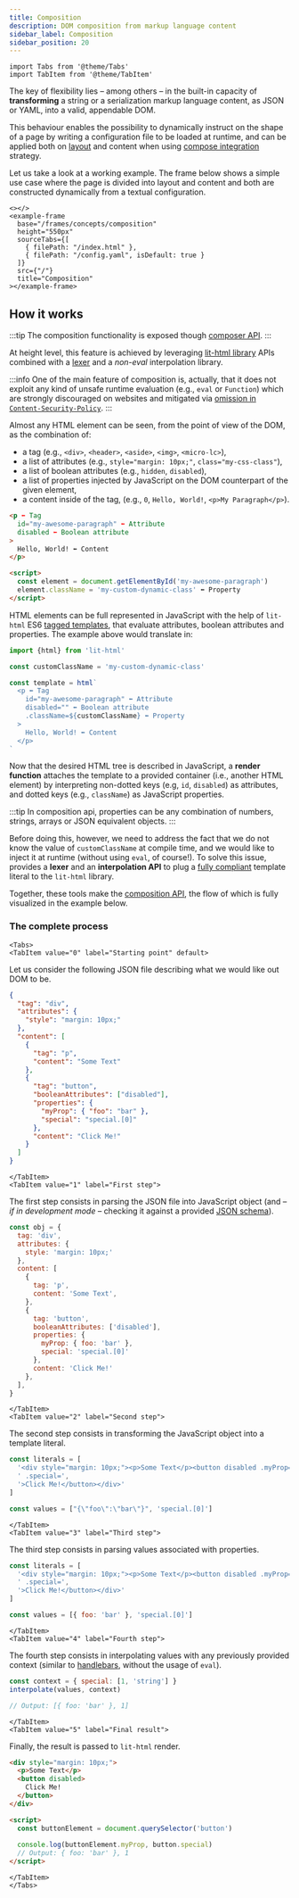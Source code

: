 ```yaml
---
title: Composition
description: DOM composition from markup language content
sidebar_label: Composition
sidebar_position: 20
---
```


```mdx-code-block
import Tabs from '@theme/Tabs'
import TabItem from '@theme/TabItem'
```

The key of <micro-lc></micro-lc> flexibility lies – among others – in the built-in capacity of **transforming** a string or
a serialization markup language content, as JSON or YAML, into a valid, appendable DOM. 

This behaviour enables the possibility to dynamically instruct <micro-lc></micro-lc> on the shape of a page by writing a
configuration file to be loaded at runtime, and can be applied both on [layout](../guides/layout.md) and content
when using [compose integration](../guides/applications/compose.md) strategy.

Let us take a look at a working example. The frame below shows a simple use case where the page is divided into layout
and content and both are constructed dynamically from a textual configuration.

```mdx-code-block
<></>
<example-frame
  base="/frames/concepts/composition"
  height="550px"
  sourceTabs={[
    { filePath: "/index.html" },
    { filePath: "/config.yaml", isDefault: true }
  ]}
  src={"/"}
  title="Composition"
></example-frame>
```

## How it works

:::tip
The composition functionality is exposed though <micro-lc></micro-lc> [composer API](../../api/composer-api.md).
:::

At height level, this feature is achieved by leveraging
[lit-html library](https://lit.dev/docs/libraries/standalone-templates/) APIs combined with a 
[lexer](https://en.wikipedia.org/wiki/Lexical_analysis) and a _non-eval_ interpolation library.

:::info
One of the main feature of <micro-lc></micro-lc> composition is, actually, that it does not exploit any kind of unsafe
runtime evaluation (e.g., `eval` or `Function`) which are strongly discouraged on websites and mitigated via
[omission in `Content-Security-Policy`](https://developer.mozilla.org/en-US/docs/Web/HTTP/Headers/Content-Security-Policy/script-src#unsafe_eval_expressions).
:::

Almost any HTML element can be seen, from the point of view of the DOM, as the combination of:
- a tag (e.g., `<div>`, `<header>`, `<aside>`, `<img>`, `<micro-lc>`),
- a list of attributes (e.g., `style="margin: 10px;"`, `class="my-css-class"`),
- a list of boolean attributes (e.g., `hidden`, `disabled`),
- a list of properties injected by JavaScript on the DOM counterpart of the given element,
- a content inside of the tag, (e.g., `0`, `Hello, World!`, `<p>My Paragraph</p>`).

```html title="HTML element"
<p ⬅ Tag
  id="my-awesome-paragraph" ⬅ Attribute
  disabled ⬅ Boolean attribute
>
  Hello, World! ⬅ Content
</p>

<script>
  const element = document.getElementById('my-awesome-paragraph')
  element.className = 'my-custom-dynamic-class' ⬅ Property
</script>
```

HTML elements can be full represented in JavaScript with the help of `lit-html` ES6 
[tagged templates](https://developer.mozilla.org/en-US/docs/Web/JavaScript/Reference/Template_literals#tagged_templates),
that evaluate attributes, boolean attributes and properties. The example above would translate in:

```javascript title="Lit HTML element rappresentation"
import {html} from 'lit-html'

const customClassName = 'my-custom-dynamic-class'

const template = html`
  <p ⬅ Tag
    id="my-awesome-paragraph" ⬅ Attribute
    disabled="" ⬅ Boolean attribute
    .className=${customClassName} ⬅ Property
  >
    Hello, World! ⬅ Content
  </p>
`
```

Now that the desired HTML tree is described in JavaScript, a **render function** attaches the template to a provided 
container (i.e., another HTML element) by interpreting non-dotted keys (e.g, `id`, `disabled`) as attributes, and dotted
keys (e.g., `className`) as JavaScript properties.

:::tip
In <micro-lc></micro-lc> composition api, properties can be any combination of numbers, strings, arrays or JSON
equivalent objects.
:::

Before doing this, however, we need to address the fact that we do not know the value of `customClassName` at compile 
time, and we would like to inject it at runtime (without using `eval`, of course!). To solve this issue, 
<micro-lc></micro-lc> provides a **lexer** and an **interpolation API** to plug a
[fully compliant](https://lit.dev/docs/templates/expressions/#well-formed-html) template literal to the `lit-html`
library.

Together, these tools make the [composition API](../../api/composer-api.md), the flow of which is fully visualized in the
example below.

### The complete process

```mdx-code-block 
<Tabs>
<TabItem value="0" label="Starting point" default>
```
Let us consider the following JSON file describing what we would like out DOM to be.

```json title="JSON DOM description"
{
  "tag": "div",
  "attributes": {
    "style": "margin: 10px;"
  },
  "content": [
    {
      "tag": "p",
      "content": "Some Text"
    },
    {
      "tag": "button",
      "booleanAttributes": ["disabled"],
      "properties": {
        "myProp": { "foo": "bar" },
        "special": "special.[0]"
      },
      "content": "Click Me!"
    }
  ]
}
```
```mdx-code-block
</TabItem>
<TabItem value="1" label="First step">
```
The first step consists in parsing the JSON file into JavaScript object (and – _if in development mode_ – checking it
against a provided [JSON schema](https://json-schema.org/)).

```javascript title="JavaScript parsed object"
const obj = {
  tag: 'div',
  attributes: {
    style: 'margin: 10px;'
  },
  content: [
    {
      tag: 'p',
      content: 'Some Text',
    },
    {
      tag: 'button',
      booleanAttributes: ['disabled'],
      properties: {
        myProp: { foo: 'bar' },
        special: 'special.[0]'
      },
      content: 'Click Me!'
    },
  ],
}
```
```mdx-code-block
</TabItem>
<TabItem value="2" label="Second step">
```
The second step consists in transforming the JavaScript object into a template literal.

```javascript title="Template literal"
const literals = [
  '<div style="margin: 10px;"><p>Some Text</p><button disabled .myProp=',
  ' .special=',
  '>Click Me!</button></div>'
]

const values = ["{\"foo\":\"bar\"}", 'special.[0]']
```
```mdx-code-block
</TabItem>
<TabItem value="3" label="Third step">
```
The third step consists in parsing values associated with properties.

```javascript title="Template literal with parserd values"
const literals = [
  '<div style="margin: 10px;"><p>Some Text</p><button disabled .myProp=',
  ' .special=',
  '>Click Me!</button></div>'
]

const values = [{ foo: 'bar' }, 'special.[0]']
```
```mdx-code-block
</TabItem>
<TabItem value="4" label="Fourth step">
```
The fourth step consists in interpolating values with any previously provided context (similar to 
[handlebars](https://handlebarsjs.com/), without the usage of `eval`).

```javascript title="Interpolated context"
const context = { special: [1, 'string'] }
interpolate(values, context)

// Output: [{ foo: 'bar' }, 1]
```
```mdx-code-block
</TabItem>
<TabItem value="5" label="Final result">
```
Finally, the result is passed to `lit-html` render.

```html title="Final HTML result"
<div style="margin: 10px;">
  <p>Some Text</p>
  <button disabled>
    Click Me!
  </button>
</div>

<script>
  const buttonElement = document.querySelector('button')
  
  console.log(buttonElement.myProp, button.special)
  // Output: { foo: 'bar' }, 1
</script>
```
```mdx-code-block
</TabItem>
</Tabs>
```
